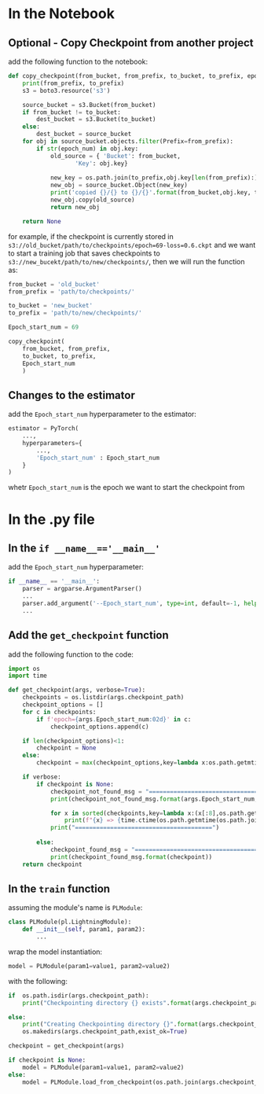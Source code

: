 # In the Notebook
## Optional - Copy Checkpoint from another project
add the following function to the notebook:
```python
def copy_checkpoint(from_bucket, from_prefix, to_bucket, to_prefix, epoch_num):
    print(from_prefix, to_prefix)
    s3 = boto3.resource('s3')

    source_bucket = s3.Bucket(from_bucket)
    if from_bucket != to_bucket:
        dest_bucket = s3.Bucket(to_bucket)
    else:
        dest_bucket = source_bucket
    for obj in source_bucket.objects.filter(Prefix=from_prefix):
        if str(epoch_num) in obj.key:
            old_source = { 'Bucket': from_bucket,
                   'Key': obj.key}
            
            new_key = os.path.join(to_prefix,obj.key[len(from_prefix):])
            new_obj = source_bucket.Object(new_key)
            print('copied {}/{} to {}/{}'.format(from_bucket,obj.key, to_bucket, new_obj.key))
            new_obj.copy(old_source)
            return new_obj

    return None
```

for example, if the checkpoint is currently stored in `s3://old_bucket/path/to/checkpoints/epoch=69-loss=0.6.ckpt` and we want to start a training  job that saves checkpoints to `s3://new_bucekt/path/to/new/checkpoints/`, then we will run the function as:
```python
from_bucket = 'old_bucket'
from_prefix = 'path/to/checkpoints/'

to_bucket = 'new_bucket'
to_prefix = 'path/to/new/checkpoints/'

Epoch_start_num = 69

copy_checkpoint(
	from_bucket, from_prefix,
	to_bucket, to_prefix,
	Epoch_start_num
	)			
```

## Changes to the estimator
add the `Epoch_start_num` hyperparameter to the estimator:
```python
estimator = PyTorch(
	...,
	hyperparameters={
        ...,
        'Epoch_start_num' : Epoch_start_num
    }
) 
```
whetr `Epoch_start_num` is the epoch we want to start the checkpoint from

# In the .py file
## In the `if __name__=='__main__'`
add the `Epoch_start_num` hyperparameter:
```python
if __name__ == '__main__':
	parser = argparse.ArgumentParser()
	...
	parser.add_argument('--Epoch_start_num', type=int, default=-1, help='Epoch start for training')
	...
```
## Add the `get_checkpoint` function
add the following function to the code:
```python
import os
import time

def get_checkpoint(args, verbose=True):
    checkpoints = os.listdir(args.checkpoint_path)
    checkpoint_options = []
    for c in checkpoints:
        if f'epoch={args.Epoch_start_num:02d}' in c:
            checkpoint_options.append(c)

    if len(checkpoint_options)<1:
        checkpoint = None
    else:
        checkpoint = max(checkpoint_options,key=lambda x:os.path.getmtime(os.path.join(args.checkpoint_path,x)))

    if verbose:
        if checkpoint is None:
            checkpoint_not_found_msg = "=======================================\ncheckpoint with epoch=`{:02d}` not found in `{}`:\n"
            print(checkpoint_not_found_msg.format(args.Epoch_start_num,args.checkpoint_path,checkpoints))

            for x in sorted(checkpoints,key=lambda x:(x[:8],os.path.getmtime(os.path.join(args.checkpoint_path,x)))):
                print(f"{x} => {time.ctime(os.path.getmtime(os.path.join(args.checkpoint_path,x)))}")
            print("=======================================")
            
        else:
            checkpoint_found_msg = "=======================================\nloading from checkpoint `{}`\n======================================="
            print(checkpoint_found_msg.format(checkpoint))
    return checkpoint
```
## In the `train` function
assuming the module's name is `PLModule`:
```python
class PLModule(pl.LightningModule):
	def __init__(self, param1, param2):
		...
```
wrap the model instantiation:
```python
model = PLModule(param1=value1, param2=value2)
```
 with the following:
```python
if  os.path.isdir(args.checkpoint_path):
	print("Checkpointing directory {} exists".format(args.checkpoint_path))

else:
	print("Creating Checkpointing directory {}".format(args.checkpoint_path))
	os.makedirs(args.checkpoint_path,exist_ok=True)

checkpoint = get_checkpoint(args)

if checkpoint is None:
	model = PLModule(param1=value1, param2=value2)
else:
	model = PLModule.load_from_checkpoint(os.path.join(args.checkpoint_path,checkpoint),param1=value1,param2=value2)
```
